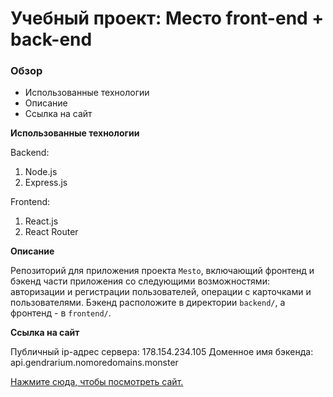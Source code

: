 # Учебный проект: Место front-end + back-end

### Обзор

* Использованные технологии
* Описание
* Ссылка на сайт

**Использованные технологии**

Backend:
1. Node.js
2. Express.js

Frontend:
1. React.js
2. React Router

**Описание**

Репозиторий для приложения проекта `Mesto`, включающий фронтенд и бэкенд части приложения со следующими возможностями: авторизации и регистрации пользователей, операции с карточками и пользователями. Бэкенд расположите в директории `backend/`, а фронтенд - в `frontend/`. 

**Ссылка на сайт**

Публичный ip-адрес сервера: 178.154.234.105
Доменное имя бэкенда: api.gendrarium.nomoredomains.monster

[Нажмите сюда, чтобы посмотреть сайт.](https://gendrarium.nomoredomains.monster/)
